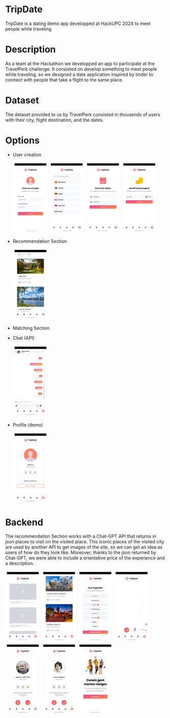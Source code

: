 # TripDate
TripDate is a dating demo app developped at HackUPC 2024 to meet people while traveling

# Description
As a team at the Hackathon we developped an app to participate at the TravelPerk challenge.
It consisted on develop something to meet people while traveling, so we designed a date application
inspired by tinder to connect with people that take a flight to the same place.

# Dataset
The dataset provided to us by TravelPerk consisted in thousends of users with their city, 
flight destination, and the dates.

# Options
- User creation

  <img src="/images/1.jpeg" alt="Imagen 1" style="width: 100px; height: auto; margin: 5px;"> <img src="/images/10.jpeg" alt="Imagen 10" style="width: 100px; height: auto; margin: 5px;"> <img src="/images/7.jpeg" alt="Imagen 7" style="width: 100px; height: auto; margin: 5px;"> <img src="/images/8.jpeg" alt="Imagen 8" style="width: 100px; height: auto; margin: 5px;">
- Recommendation Section

  <img src="/images/9.jpeg" alt="Imagen 9" style="width: 100px; height: auto; margin: 5px;">
- Matching Section
- Chat (API)
  
  <img src="/images/4.jpeg" alt="Imagen 4" style="width: 100px; height: auto; margin: 5px;">
- Profile (demo)

  <img src="/images/6.jpeg" alt="Imagen 6" style="width: 100px; height: auto; margin: 5px;">

# Backend
The recommendation Section works with a Chat-GPT API that returns in json places to visit on the visited place.
This iconic places of the visited city are used by another API to get images of the site, so we can get
an idea as users of how do they look like. Moreover, thanks to the json returned by Chat-GPT, we were
able to include a orientative price of the experience and a description.

  <img src="/images/2.jpeg" alt="Imagen 2" style="width: 100px; height: auto; margin: 5px;">
  <img src="/images/11.jpeg" alt="Imagen 11" style="width: 100px; height: auto; margin: 5px;">
  
  <img src="/images/3.jpeg" alt="Imagen 3" style="width: 100px; height: auto; margin: 5px;">
 
  <img src="/images/5.jpeg" alt="Imagen 5" style="width: 100px; height: auto; margin: 5px;">

  

 
  
  <img src="/images/12.jpeg" alt="Imagen 12" style="width: 100px; height: auto; margin: 5px;">
  <img src="/images/13.jpeg" alt="Imagen 13" style="width: 100px; height: auto; margin: 5px;">
  <img src="/images/14.jpeg" alt="Imagen 14" style="width: 100px; height: auto; margin: 5px;">
